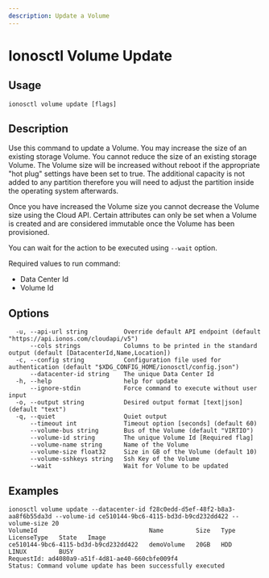 ```yaml
---
description: Update a Volume
---
```


# Ionosctl Volume Update

## Usage

```text
ionosctl volume update [flags]
```

## Description

Use this command to update a Volume. You may increase the size of an existing storage Volume. You cannot reduce the size of an existing storage Volume. The Volume size will be increased without reboot if the appropriate "hot plug" settings have been set to true. The additional capacity is not added to any partition therefore you will need to adjust the partition inside the operating system afterwards.

Once you have increased the Volume size you cannot decrease the Volume size using the Cloud API. Certain attributes can only be set when a Volume is created and are considered immutable once the Volume has been provisioned.

You can wait for the action to be executed using `--wait` option.

Required values to run command:

* Data Center Id
* Volume Id

## Options

```text
  -u, --api-url string          Override default API endpoint (default "https://api.ionos.com/cloudapi/v5")
      --cols strings            Columns to be printed in the standard output (default [DatacenterId,Name,Location])
  -c, --config string           Configuration file used for authentication (default "$XDG_CONFIG_HOME/ionosctl/config.json")
      --datacenter-id string    The unique Data Center Id
  -h, --help                    help for update
      --ignore-stdin            Force command to execute without user input
  -o, --output string           Desired output format [text|json] (default "text")
  -q, --quiet                   Quiet output
      --timeout int             Timeout option [seconds] (default 60)
      --volume-bus string       Bus of the Volume (default "VIRTIO")
      --volume-id string        The unique Volume Id [Required flag]
      --volume-name string      Name of the Volume
      --volume-size float32     Size in GB of the Volume (default 10)
      --volume-sshkeys string   Ssh Key of the Volume
      --wait                    Wait for Volume to be updated
```

## Examples

```text
ionosctl volume update --datacenter-id f28c0edd-d5ef-48f2-b8a3-aa8f6b55da3d --volume-id ce510144-9bc6-4115-bd3d-b9cd232dd422 --volume-size 20
VolumeId                               Name         Size   Type   LicenseType   State   Image
ce510144-9bc6-4115-bd3d-b9cd232dd422   demoVolume   20GB   HDD    LINUX         BUSY    
RequestId: ad4080a9-a51f-4d81-ae40-660cbfe009f4
Status: Command volume update has been successfully executed
```

